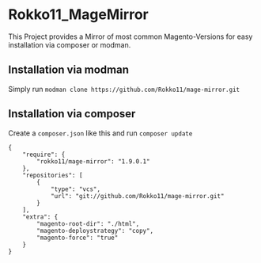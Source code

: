 # Rokko11_MageMirror

This Project provides a Mirror of most common Magento-Versions for easy installation via composer or modman.

## Installation via modman

Simply run `modman clone https://github.com/Rokko11/mage-mirror.git`

## Installation via composer

Create a `composer.json` like this and run `composer update`

```
{
    "require": {
        "rokko11/mage-mirror": "1.9.0.1"
    },
    "repositories": [
        {
            "type": "vcs",
            "url": "git://github.com/Rokko11/mage-mirror.git"
        }
    ],
    "extra": {
        "magento-root-dir": "./html",
        "magento-deploystrategy": "copy",
        "magento-force": "true"
    }
}
```

